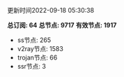 更新时间2022-09-18 05:30:38

**总订阅: 64**
**总节点: 9717**
**有效节点: 1917**
- ss节点: 265
- v2ray节点: 1583
- trojan节点: 66
- ssr节点: 3
